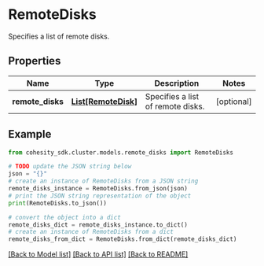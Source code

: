 # RemoteDisks

Specifies a list of remote disks.

## Properties

Name | Type | Description | Notes
------------ | ------------- | ------------- | -------------
**remote_disks** | [**List[RemoteDisk]**](RemoteDisk.md) | Specifies a list of remote disks. | [optional] 

## Example

```python
from cohesity_sdk.cluster.models.remote_disks import RemoteDisks

# TODO update the JSON string below
json = "{}"
# create an instance of RemoteDisks from a JSON string
remote_disks_instance = RemoteDisks.from_json(json)
# print the JSON string representation of the object
print(RemoteDisks.to_json())

# convert the object into a dict
remote_disks_dict = remote_disks_instance.to_dict()
# create an instance of RemoteDisks from a dict
remote_disks_from_dict = RemoteDisks.from_dict(remote_disks_dict)
```
[[Back to Model list]](../README.md#documentation-for-models) [[Back to API list]](../README.md#documentation-for-api-endpoints) [[Back to README]](../README.md)


